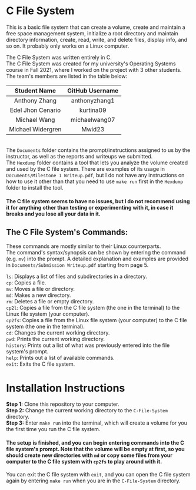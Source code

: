 # C File System
This is a basic file system that can create a volume, create and maintain a free space management system, initialize a root directory and maintain directory information, create, read, write, and delete files, display info, and so on. It probably only works on a Linux computer.

The C File System was written entirely in C. \
The C File System was created for my university's Operating Systems course in Fall 2021, where I worked on the project with 3 other students. The team's members are listed in the table below:

| Student Name       | GitHub Username   |
| :---:              | :---:             |
| Anthony Zhang      | anthonyzhang1     |
| Edel Jhon Cenario  | kurtina09         |
| Michael Wang       | michaelwang07     |
| Michael Widergren  | Mwid23            |

\
The `Documents` folder contains the prompt/instructions assigned to us by the instructor, as well as the reports and writeups we submitted. \
The `Hexdump` folder contains a tool that lets you analyze the volume created and used by the C file system. There are examples of its usage in `Documents/Milestone 1 Writeup.pdf`, but I do not have any instructions on how to use it other than that you need to use `make run` first in the `Hexdump` folder to install the tool.

#### The C file system seems to have no issues, but I do not recommend using it for anything other than testing or experimenting with it, in case it breaks and you lose all your data in it.

## The C File System's Commands:
These commands are mostly similar to their Linux counterparts. \
The command's syntax/synopsis can be shown by entering the command (e.g. `mv`) into the prompt. A detailed explanation and examples are provided in `Documents/Submission Writeup.pdf` starting from page 5.

`ls`: Displays a list of files and subdirectories in a directory. \
`cp`:	Copies a file. \
`mv`:	Moves a file or directory. \
`md`:	Makes a new directory. \
`rm`:	Deletes a file or empty directory. \
`cp2l`:	Copies a file from the C file system (the one in the terminal) to the Linux file system (your computer). \
`cp2fs`:	Copies a file from the Linux file system (your computer) to the C file system (the one in the terminal). \
`cd`:	Changes the current working directory. \
`pwd`:	Prints the current working directory. \
`history`: Prints out a list of what was previously entered into the file system's prompt. \
`help`:	Prints out a list of available commands. \
`exit`: Exits the C file system.

# Installation Instructions
**Step 1:** Clone this repository to your computer. \
**Step 2:** Change the current working directory to the `C-File-System` directory. \
**Step 3:** Enter `make run` into the terminal, which will create a volume for you the first time you run the C file system.

#### The setup is finished, and you can begin entering commands into the C file system's prompt. Note that the volume will be empty at first, so you should create new directories with `md` or copy some files from your computer to the C file system with `cp2fs` to play around with it.

You can exit the C file system with `exit`, and you can open the C file system again by entering `make run` when you are in the `C-File-System` directory.

